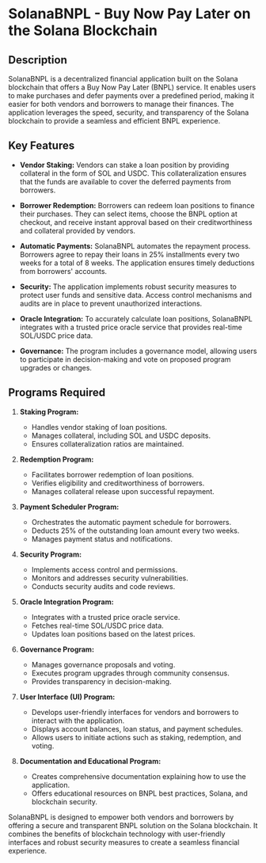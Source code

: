 # SolanaBNPL - Buy Now Pay Later on the Solana Blockchain

## Description

SolanaBNPL is a decentralized financial application built on the Solana blockchain that offers a Buy Now Pay Later (BNPL) service. It enables users to make purchases and defer payments over a predefined period, making it easier for both vendors and borrowers to manage their finances. The application leverages the speed, security, and transparency of the Solana blockchain to provide a seamless and efficient BNPL experience.

## Key Features

- **Vendor Staking:** Vendors can stake a loan position by providing collateral in the form of SOL and USDC. This collateralization ensures that the funds are available to cover the deferred payments from borrowers.

- **Borrower Redemption:** Borrowers can redeem loan positions to finance their purchases. They can select items, choose the BNPL option at checkout, and receive instant approval based on their creditworthiness and collateral provided by vendors.

- **Automatic Payments:** SolanaBNPL automates the repayment process. Borrowers agree to repay their loans in 25% installments every two weeks for a total of 8 weeks. The application ensures timely deductions from borrowers' accounts.

- **Security:** The application implements robust security measures to protect user funds and sensitive data. Access control mechanisms and audits are in place to prevent unauthorized interactions.

- **Oracle Integration:** To accurately calculate loan positions, SolanaBNPL integrates with a trusted price oracle service that provides real-time SOL/USDC price data.

- **Governance:** The program includes a governance model, allowing users to participate in decision-making and vote on proposed program upgrades or changes.

## Programs Required

1. **Staking Program:**
   - Handles vendor staking of loan positions.
   - Manages collateral, including SOL and USDC deposits.
   - Ensures collateralization ratios are maintained.

2. **Redemption Program:**
   - Facilitates borrower redemption of loan positions.
   - Verifies eligibility and creditworthiness of borrowers.
   - Manages collateral release upon successful repayment.

3. **Payment Scheduler Program:**
   - Orchestrates the automatic payment schedule for borrowers.
   - Deducts 25% of the outstanding loan amount every two weeks.
   - Manages payment status and notifications.

4. **Security Program:**
   - Implements access control and permissions.
   - Monitors and addresses security vulnerabilities.
   - Conducts security audits and code reviews.

5. **Oracle Integration Program:**
   - Integrates with a trusted price oracle service.
   - Fetches real-time SOL/USDC price data.
   - Updates loan positions based on the latest prices.

6. **Governance Program:**
   - Manages governance proposals and voting.
   - Executes program upgrades through community consensus.
   - Provides transparency in decision-making.

7. **User Interface (UI) Program:**
   - Develops user-friendly interfaces for vendors and borrowers to interact with the application.
   - Displays account balances, loan status, and payment schedules.
   - Allows users to initiate actions such as staking, redemption, and voting.

8. **Documentation and Educational Program:**
   - Creates comprehensive documentation explaining how to use the application.
   - Offers educational resources on BNPL best practices, Solana, and blockchain security.

SolanaBNPL is designed to empower both vendors and borrowers by offering a secure and transparent BNPL solution on the Solana blockchain. It combines the benefits of blockchain technology with user-friendly interfaces and robust security measures to create a seamless financial experience.
